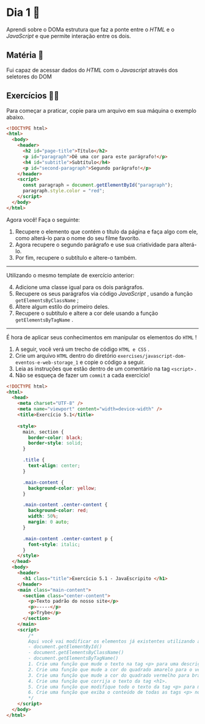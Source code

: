 # Dia 1 :rocket:
Aprendi sobre o DOMa estrutura que faz a ponte entre o _HTML_ e o _JavaScript_ e que permite interação entre os dois.
## Matéria :book:
Fui capaz de acessar dados do _HTML_ com o _Javascript_ através dos seletores do DOM

## Exercícios :man_technologist:

Para começar a praticar, copie para um arquivo em sua máquina o exemplo abaixo.

```html
<!DOCTYPE html>
<html>
  <body>
    <header>
      <h2 id="page-title">Título</h2>
      <p id="paragraph">Dê uma cor para este parágrafo!</p>
      <h4 id="subtitle">Subtítulo</h4>
      <p id="second-paragraph">Segundo parágrafo!</p>
    </header>
    <script>
      const paragraph = document.getElementById("paragraph");
      paragraph.style.color = "red";
    </script>
  </body>
</html>
```

Agora você! Faça o seguinte:

1.  Recupere o elemento que contém o título da página e faça algo com ele, como alterá-lo para o nome do seu filme favorito.
2.  Agora recupere o segundo parágrafo e use sua criatividade para alterá-lo.
3.  Por fim, recupere o subtítulo e altere-o também.
------
Utilizando o mesmo template de exercício anterior:

4.  Adicione uma classe igual para os dois parágrafos.
5.  Recupere os seus parágrafos via código  _JavaScript_ , usando a função  `getElementsByClassName`  ;
6.  Altere algum estilo do primeiro deles.
7.  Recupere o subtítulo e altere a cor dele usando a função  `getElementsByTagName`  .
------
É hora de aplicar seus conhecimentos em manipular os elementos do  `HTML`  !

1.  A seguir, você verá um trecho de código  `HTML e CSS`  .
2.  Crie um arquivo  `HTML`  dentro do diretório  `exercises/javascript-dom-eventos-e-web-storage_1`  e copie o código a seguir.
3.  Leia as instruções que estão dentro de um comentário na tag  `<script>`  .
4.  Não se esqueça de fazer um  `commit`  a cada exercício!

```html
<!DOCTYPE html>
<html>
  <head>
    <meta charset="UTF-8" />
    <meta name="viewport" content="width=device-width" />
    <title>Exercício 5.1</title>
    
    <style>
      main, section {
        border-color: black;
        border-style: solid;
      }

      .title {
        text-align: center;
      }

      .main-content {
        background-color: yellow;
      }

      .main-content .center-content {
        background-color: red;
        width: 50%;
        margin: 0 auto;
      }

      .main-content .center-content p {
        font-style: italic;
      }
    </style>
  </head>
  <body>
    <header> 
      <h1 class="title">Exercício 5.1 - JavaEscripito </h1>
    </header>    
    <main class="main-content">
      <section class="center-content">
        <p>Texto padrão do nosso site</p>
        <p>-----</p>
        <p>Trybe</p>
      </section>
    </main>
    <script>
        /*
        Aqui você vai modificar os elementos já existentes utilizando apenas as funções:
        - document.getElementById()
        - document.getElementsByClassName()
        - document.getElementsByTagName()
        1. Crie uma função que mude o texto na tag <p> para uma descrição de como você se vê daqui a 2 anos. (Não gaste tempo pensando no texto e sim realizando o exercício)
        2. Crie uma função que mude a cor do quadrado amarelo para o verde da Trybe (rgb(76,164,109)).
        3. Crie uma função que mude a cor do quadrado vermelho para branco.
        4. Crie uma função que corrija o texto da tag <h1>.
        5. Crie uma função que modifique todo o texto da tag <p> para maiúsculo.
        6. Crie uma função que exiba o conteúdo de todas as tags <p> no console.
        */
    </script>
  </body>
</html>
```